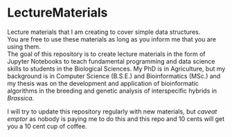 # LectureMaterials
Lecture materials that I am creating to cover simple data structures.  
You are free to use these materials as long as you inform me that you are using them.  
The goal of this repository is to create lecture materials in the form of Jupyter Notebooks to teach fundamental programming and data science skills to students in the Biological Sciences. My PhD is in Agriculture, but my background is in Computer Science (B.S.E.) and Bioinformatics (MSc.) and my thesis was on the development and application of bioinformatic algorithms in the breeding and genetic analysis of interspecific hybrids in _Brassica_.

I will try to update this repository regularly with new materials, but _caveat emptor_ as nobody is paying me to do this and this repo and 10 cents will get you a 10 cent cup of coffee.
